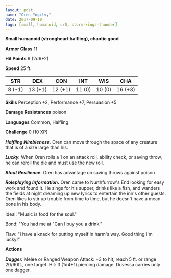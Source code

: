 ```yaml
---
layout: post
name: "Oren Yogilvy"
date: 2017-09-10
tags: [small, humanoid, cr0, storm-kings-thunder]
---
```


**Small humanoid (strongheart halfling), chaotic good**

**Armor Class** 11

**Hit Points** 9 (2d6+2)

**Speed** 25 ft.

|   STR   |   DEX   |   CON   |   INT   |   WIS   |   CHA   |
|:-----:|:-----:|:-----:|:-----:|:-----:|:-----:|
| 8 (-1) | 13 (+1) | 12 (+1) | 11 (0) | 10 (0) | 16 (+3) |

**Skills** Perception +2, Performance +7, Persuasion +5

**Damage Resistances** poison

**Languages** Common, Halfling

**Challenge** 0 (10 XP)

***Halfling Nimbleness.*** Oren can move through the space of any creature that is of a size large than his.

***Lucky.*** When Oren rolls a 1 on an attack roll, ability check, or saving throw, he can reroll the die and must use the new roll.

***Stout Resilience.*** Oren has advantage on saving throws against poison

***Roleplaying Information.*** Oren came to Nurthfurrow's End looking for easy work and found it. He sings for his supper, drinks like a fish, and wanders the fields at night dreaming up new lyrics to entertain the inn's other guests. Oren likes to stir up trouble from time to time, but he doesn't  have a mean bone in his body.

Ideal: "Music is food for the soul."

Bond: "You had me at "Can I buy you a drink."

Flaw: "I have a knack for putting myself in harm's way. Good thing I'm lucky!"

**Actions**

***Dagger.*** Melee or Ranged Weapon Attack: +3 to hit, reach 5 ft. or range 20/60ft., one target. Hit: 3 (1d4+1) piercing damage. Duvessa carries only one dagger.

